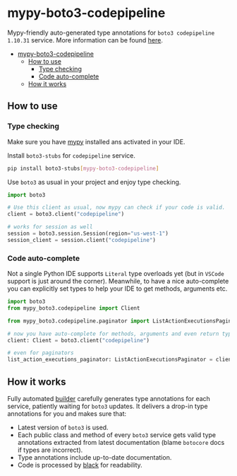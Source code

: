 # mypy-boto3-codepipeline

Mypy-friendly auto-generated type annotations for `boto3 codepipeline 1.10.31` service.
More information can be found [here](https://github.com/vemel/mypy_boto3).

- [mypy-boto3-codepipeline](#mypy-boto3-codepipeline)
  - [How to use](#how-to-use)
    - [Type checking](#type-checking)
    - [Code auto-complete](#code-auto-complete)
  - [How it works](#how-it-works)

## How to use

### Type checking

Make sure you have [mypy](https://github.com/python/mypy) installed ans activated in your IDE.

Install `boto3-stubs` for `codepipeline` service.

```bash
pip install boto3-stubs[mypy-boto3-codepipeline]
```

Use `boto3` as usual in your project and enjoy type checking.

```python
import boto3

# Use this client as usual, now mypy can check if your code is valid.
client = boto3.client("codepipeline")

# works for session as well
session = boto3.session.Session(region="us-west-1")
session_client = session.client("codepipeline")

```

### Code auto-complete

Not a single Python IDE supports `Literal` type overloads yet (but in `VSCode` support is just around the corner).
Meanwhile, to have a nice auto-complete you can explicitly set types to help your IDE to get methods, arguments etc.

```python
import boto3
from mypy_boto3.codepipeline import Client

from mypy_boto3.codepipeline.paginator import ListActionExecutionsPaginator

# now you have auto-complete for methods, arguments and even return types
client: Client = boto3.client("codepipeline")

# even for paginators
list_action_executions_paginator: ListActionExecutionsPaginator = client.get_paginator("list_action_executions")
```

## How it works

Fully automated [builder](https://github.com/vemel/mypy_boto3) carefully generates
type annotations for each service, patiently waiting for `boto3` updates. It delivers
a drop-in type annotations for you and makes sure that:

- Latest version of `boto3` is used.
- Each public class and method of every `boto3` service gets valid type annotations
  extracted from latest documentation (blame `botocore` docs if types are incorrect).
- Type annotations include up-to-date documentation.
- Code is processed by [black](https://github.com/psf/black) for readability.